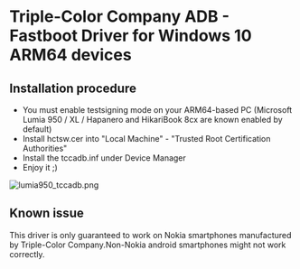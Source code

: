 # Triple-Color Company ADB - Fastboot Driver for Windows 10 ARM64 devices

## Installation procedure

* You must enable testsigning mode on your ARM64-based PC (Microsoft Lumia 950 / XL / Hapanero and HikariBook 8cx are known enabled by default)
* Install hctsw.cer into "Local Machine" - "Trusted Root Certification Authorities"
* Install the tccadb.inf under Device Manager
* Enjoy it ;)

![lumia950_tccadb.png](https://i.imgur.com/610ZiAr.png)

## Known issue

This driver is only guaranteed to work on Nokia smartphones manufactured by Triple-Color Company.Non-Nokia android smartphones might not work correctly. 
